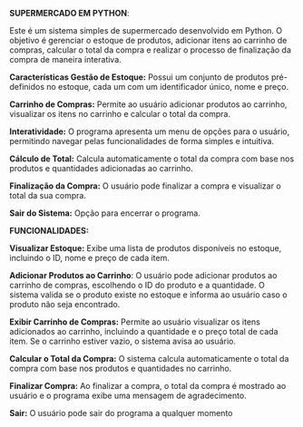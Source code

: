 **SUPERMERCADO EM PYTHON**:

Este é um sistema simples de supermercado desenvolvido em Python. O objetivo é gerenciar o estoque de produtos, adicionar itens ao carrinho de compras, calcular o total da compra e realizar o processo de finalização da compra de maneira interativa.

**Características Gestão de Estoque:**
Possui um conjunto de produtos pré-definidos no estoque, cada um com um identificador único, nome e preço.


**Carrinho de Compras:** Permite ao usuário adicionar produtos ao carrinho, visualizar os itens no carrinho e calcular o total da compra.

**Interatividade:** O programa apresenta um menu de opções para o usuário, permitindo navegar pelas funcionalidades de forma simples e intuitiva.

**Cálculo de Total:** Calcula automaticamente o total da compra com base nos produtos e quantidades adicionadas ao carrinho.

**Finalização da Compra:** O usuário pode finalizar a compra e visualizar o total da sua compra.

**Sair do Sistema:** Opção para encerrar o programa.

**FUNCIONALIDADES:**

**Visualizar Estoque:**
Exibe uma lista de produtos disponíveis no estoque, incluindo o ID, nome e preço de cada item.

**Adicionar Produtos ao Carrinho**:
O usuário pode adicionar produtos ao carrinho de compras, escolhendo o ID do produto e a quantidade.
O sistema valida se o produto existe no estoque e informa ao usuário caso o produto não seja encontrado.

**Exibir Carrinho de Compras:**
Permite ao usuário visualizar os itens adicionados ao carrinho, incluindo a quantidade e o preço total de cada item.
Se o carrinho estiver vazio, o sistema avisa ao usuário.

**Calcular o Total da Compra:**
O sistema calcula automaticamente o total da compra com base nos produtos e quantidades no carrinho.

**Finalizar Compra:**
Ao finalizar a compra, o total da compra é mostrado ao usuário e o programa exibe uma mensagem de agradecimento.

**Sair:**
O usuário pode sair do programa a qualquer momento
